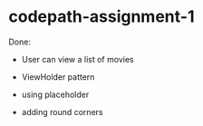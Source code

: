 # codepath-assignment-1

Done:
- User can view a list of movies
- ViewHolder pattern

- using placeholder
- adding round corners
